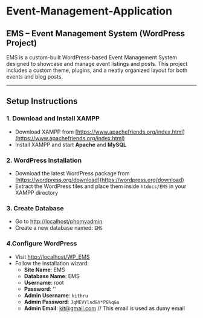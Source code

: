 # Event-Management-Application

## EMS – Event Management System (WordPress Project)

EMS is a custom-built WordPress-based Event Management System designed to showcase and manage event listings and posts. This project includes a custom theme, plugins, and a neatly organized layout for both events and blog posts.

---

## Setup Instructions

### 1. Download and Install XAMPP
- Download XAMPP from [https://www.apachefriends.org/index.html](https://www.apachefriends.org/index.html)
- Install XAMPP and start **Apache** and **MySQL**

### 2. WordPress Installation
- Download the latest WordPress package from [https://wordpress.org/download](https://wordpress.org/download)
- Extract the WordPress files and place them inside `htdocs/EMS` in your XAMPP directory

### 3. Create Database
- Go to [http://localhost/phpmyadmin](http://localhost/phpmyadmin)
- Create a new database named: `EMS`

### 4.Configure WordPress
- Visit [http://localhost/WP_EMS](http://localhost/WP_EMS)
- Follow the installation wizard:
  - **Site Name**: EMS
  - **Database Name**: EMS
  - **Username**: root
  - **Password**: ''
  - **Admin Username**: `kithru`
  - **Admin Password**: `JqMEVYlsd&Y*PG%q&u`
  - **Admin Email**: kit@gmail.com   // This email is used as dumy email
